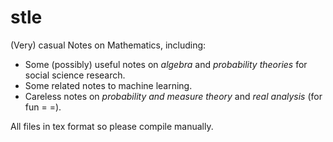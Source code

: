 # stle
(Very) casual Notes on Mathematics, including:
- Some (possibly) useful notes on *algebra* and *probability theories* for social science research.
- Some related notes to machine learning.
- Careless notes on *probability and measure theory* and *real analysis* (for fun = =).

All files in tex format so please compile manually.
